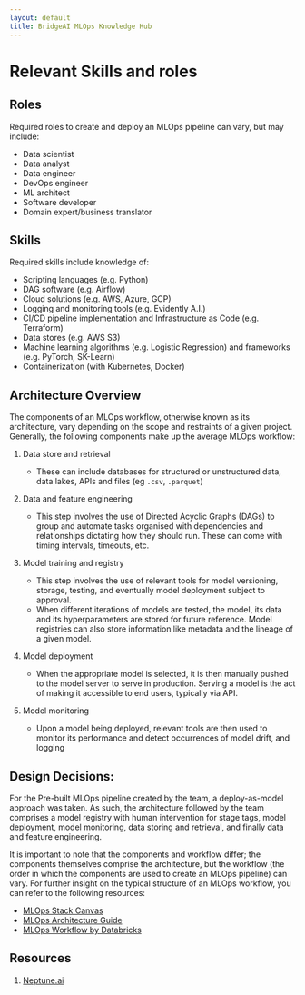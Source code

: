 ```yaml
---
layout: default
title: BridgeAI MLOps Knowledge Hub
---
```


# Relevant Skills and roles

## Roles

Required roles to create and deploy an MLOps pipeline can vary, but may include:

- Data scientist
- Data analyst
- Data engineer
- DevOps engineer
- ML architect
- Software developer
- Domain expert/business translator

## Skills

Required skills include knowledge of:

- Scripting languages (e.g. Python)
- DAG software (e.g. Airflow)
- Cloud solutions (e.g. AWS, Azure, GCP)
- Logging and monitoring tools (e.g. Evidently A.I.)
- CI/CD pipeline implementation and Infrastructure as Code (e.g. Terraform)
- Data stores (e.g. AWS S3)
- Machine learning algorithms (e.g. Logistic Regression) and frameworks (e.g. PyTorch, SK-Learn)
- Containerization (with Kubernetes, Docker)


## Architecture Overview

The components of an MLOps workflow, otherwise known as its architecture, vary depending on the scope and restraints of a given project. Generally, the following components make up the average MLOps workflow:

1. Data store and retrieval
    * These can include databases for structured or unstructured data, data lakes, APIs and files (eg `.csv`, `.parquet`)

2. Data and feature engineering
    * This step involves the use of Directed Acyclic Graphs (DAGs) to group and automate tasks organised with dependencies and relationships dictating how they should run. These can come with timing intervals, timeouts, etc.

3. Model training and registry 
    * This step involves the use of relevant tools for model versioning, storage, testing, and eventually model deployment subject to approval. 
    * When different iterations of models are tested, the model, its data and its hyperparameters are stored for future reference. Model registries can also store information like metadata and the lineage of a given model.

4. Model deployment 
    * When the appropriate model is selected, it is then manually pushed to the model server to serve in production. Serving a model is the act of making it accessible to end users, typically via API.

5. Model monitoring
    * Upon a model being deployed, relevant tools are then used to monitor its performance and detect occurrences of model drift, and logging

## Design Decisions: 
For the Pre-built MLOps pipeline created by the team, a deploy-as-model approach was taken. As such, the architecture followed by the team comprises a model registry with human intervention for stage tags, model deployment, model monitoring, data storing and retrieval, and finally data and feature engineering.

It is important to note that the components and workflow differ; the components themselves comprise the architecture, but the workflow (the order in which the components are used to create an MLOps pipeline) can vary. For further insight on the typical structure of an MLOps workflow, you can refer to the following resources:
* [MLOps Stack Canvas](https://ml-ops.org/content/mlops-stack-canvas)
* [MLOps Architecture Guide](https://neptune.ai/blog/mlops-architecture-guide)
* [MLOps Workflow by Databricks](https://docs.databricks.com/en/machine-learning/mlops/mlops-workflow.html)


<!-- # Model training and registry

Tool | Description | Scalability | Cost Effectiveness | Flexibility | Accessibility | Integrated Features
--- | --- | --- | --- | --- | --- | ---
MLflow | MLflow is a versatile, expandable, open-source platform for managing workflows and artifacts across the machine learning lifecycle | Supports distributed training and can scale with underlying infrastructure eg Kubernetes | Open-source allows for more control over expenses; depends on underlying infrastructure | Modular design with components for tracking experiments, packaging artifacts into reproducible runs and deploying models; scalable depending on underlying infrastructure | Platform-agnostic; supports multiple languages and frameworks | Stage transition tags; model lineage; model file versioning; model packaging 
--- | --- | --- | --- | --- | --- | ---
AWS Sagemaker | Amazon SageMaker is a fully managed machine learning (ML) service. With SageMaker, data scientists and developers can quickly and confidently build, train, and deploy ML models into a production-ready hosted environment | Fully managed and automatically scales to handle large datasets and complex models | PAYG model; comes with automatic model tuning to optimise costs | Supports multiple frameworks and offers built-in algorithms and jupyter notebooks for development | Fully integrated with AWS, allowing for ease of utilisation of other AWS services | No stage transition tags; limited model lineage; model file versioning; limited model packaging
 -->

## Resources

1. [Neptune.ai](https://neptune.ai/blog/mlops-engineer)